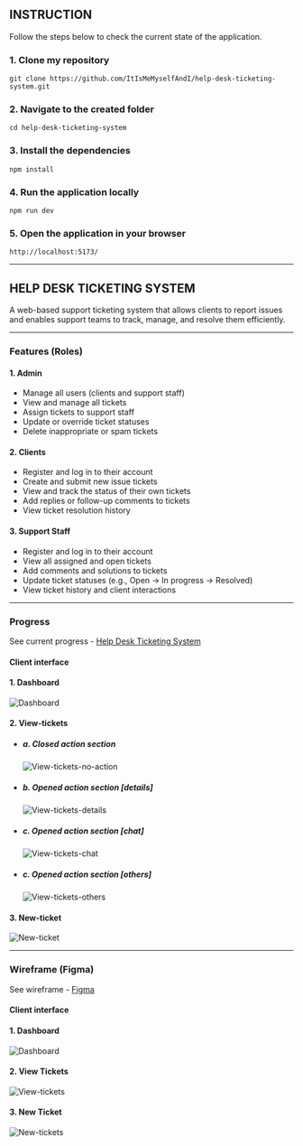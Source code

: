 ## INSTRUCTION

Follow the steps below to check the current state of the application.

### 1. Clone my repository

```
git clone https://github.com/ItIsMeMyselfAndI/help-desk-ticketing-system.git
```

### 2. Navigate to the created folder

```
cd help-desk-ticketing-system
```

### 3. Install the dependencies

```
npm install
```

### 4. Run the application locally

```
npm run dev
```

### 5. Open the application in your browser

```
http://localhost:5173/
```

---

## HELP DESK TICKETING SYSTEM

A web-based support ticketing system that allows clients to report issues and enables support teams to track, manage, and resolve them efficiently.

---

### Features (Roles)

#### 1. Admin

- Manage all users (clients and support staff)
- View and manage all tickets
- Assign tickets to support staff
- Update or override ticket statuses
- Delete inappropriate or spam tickets

#### 2. Clients

- Register and log in to their account
- Create and submit new issue tickets
- View and track the status of their own tickets
- Add replies or follow-up comments to tickets
- View ticket resolution history

#### 3. Support Staff

- Register and log in to their account
- View all assigned and open tickets
- Add comments and solutions to tickets
- Update ticket statuses (e.g., Open → In progress → Resolved)
- View ticket history and client interactions

---

### Progress

See current progress - [Help Desk Ticketing System](https://help-desk-ticketing-system-ashen.vercel.app/)

#### Client interface

#### 1. Dashboard

![Dashboard](./screenshots/application/client/dashboard.png)

#### 2. View-tickets

- ##### a. Closed action section

  ![View-tickets-no-action](./screenshots/application/client/view_tickets-1.png)

- ##### b. Opened action section [details]

  ![View-tickets-details](./screenshots/application/client/view_tickets-2.png)

- ##### c. Opened action section [chat]

  ![View-tickets-chat](./screenshots/application/client/view_tickets-3.png)

- ##### c. Opened action section [others]

  ![View-tickets-others](./screenshots/application/client/view_tickets-4.png)

#### 3. New-ticket

![New-ticket](./screenshots/application/client/new_ticket.png)

---

### Wireframe (Figma)

See wireframe - [Figma](https://www.figma.com/design/NXD9zZWMqSGBfUK8sOjD32/Help-Desk-Ticket-System?node-id=60-4&t=uJqbF0tHFrYApNyi-1)

#### Client interface

#### 1. Dashboard

![Dashboard](./screenshots/wireframe/client/dashboard.png)

#### 2. View Tickets

![View-tickets](./screenshots/wireframe/client/view-tickets.png)

#### 3. New Ticket

![New-tickets](./screenshots/wireframe/client/new-ticket.png)
